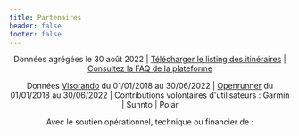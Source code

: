 ```yaml
---
title: Partenaires
header: false
footer: false
---
```


<center>

Données agrégées le 30 août 2022 | [Télécharger le listing des itinéraires](/medias/Archive_itineraires_20220629.xlsx) | [Consultez la FAQ de la plateforme](/faq-plateforme)

Données [Visorando](https://www.visorando.com/) du 01/01/2018 au 30/06/2022 | [Openrunner](https://www.openrunner.com/) du 01/01/2018 au 30/06/2022 | 
Contributions volontaires d'utilisateurs : Garmin | Sunnto | Polar
 
Avec le soutien opérationnel, technique ou financier de :

</center>

<md-block block="partenaires"></md-block>
